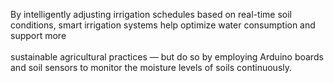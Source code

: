 By intelligently adjusting irrigation schedules based on real-time soil conditions, smart irrigation systems help optimize water consumption and support more <br><br>sustainable agricultural practices — but do so by employing Arduino boards and soil sensors to monitor the moisture levels of soils continuously.
